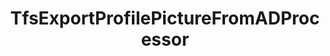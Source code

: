---
optionsClassName: TfsExportProfilePictureFromADProcessorOptions
optionsClassFullName: MigrationTools.Processors.TfsExportProfilePictureFromADProcessorOptions
configurationSamples:
- name: defaults
  order: 2
  description: 
  code: There are no defaults! Check the sample for options!
  sampleFor: MigrationTools.Processors.TfsExportProfilePictureFromADProcessorOptions
- name: sample
  order: 1
  description: 
  code: There is no sample, but you can check the classic below for a general feel.
  sampleFor: MigrationTools.Processors.TfsExportProfilePictureFromADProcessorOptions
- name: classic
  order: 3
  description: 
  code: >-
    {
      "$type": "TfsExportProfilePictureFromADProcessorOptions",
      "Enabled": false,
      "Domain": null,
      "Username": null,
      "Password": null,
      "PictureEmpIDFormat": null,
      "SourceName": null,
      "TargetName": null
    }
  sampleFor: MigrationTools.Processors.TfsExportProfilePictureFromADProcessorOptions
description: Downloads corporate images and updates TFS/Azure DevOps profiles
className: TfsExportProfilePictureFromADProcessor
typeName: Processors
architecture: 
options:
- parameterName: Domain
  type: String
  description: The source domain where the pictures should be exported.
  defaultValue: String.Empty
- parameterName: Enabled
  type: Boolean
  description: If set to `true` then the processor will run. Set to `false` and the processor will not run.
  defaultValue: missing XML code comments
- parameterName: Password
  type: String
  description: The password of the user that is used to export the pictures.
  defaultValue: String.Empty
- parameterName: PictureEmpIDFormat
  type: String
  description: 'TODO: You wpuld need to customise this for your system. Clone repo and run in Debug'
  defaultValue: String.Empty
- parameterName: SourceName
  type: String
  description: missing XML code comments
  defaultValue: missing XML code comments
- parameterName: TargetName
  type: String
  description: missing XML code comments
  defaultValue: missing XML code comments
- parameterName: Username
  type: String
  description: The user name of the user that is used to export the pictures.
  defaultValue: String.Empty
status: alpha
processingTarget: Profiles
classFile: src/MigrationTools.Clients.TfsObjectModel/Processors/TfsExportProfilePictureFromADProcessor.cs
optionsClassFile: src/MigrationTools.Clients.TfsObjectModel/Processors/TfsExportProfilePictureFromADProcessorOptions.cs

redirectFrom:
- /Reference/Processors/TfsExportProfilePictureFromADProcessorOptions/
layout: reference
toc: true
permalink: /Reference/Processors/TfsExportProfilePictureFromADProcessor/
title: TfsExportProfilePictureFromADProcessor
categories:
- Processors
- 
topics:
- topic: notes
  path: /docs/Reference/Processors/TfsExportProfilePictureFromADProcessor-notes.md
  exists: false
  markdown: ''
- topic: introduction
  path: /docs/Reference/Processors/TfsExportProfilePictureFromADProcessor-introduction.md
  exists: false
  markdown: ''

---